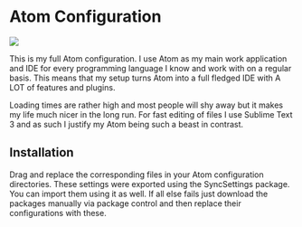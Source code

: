 
# Atom Configuration #

![](https://github.com/catlinman/nekoconfig/blob/master/atom/preview.png)

This is my full Atom configuration. I use Atom as my main work application and
IDE for every programming language I know and work with on a regular basis. This
means that my setup turns Atom into a full fledged IDE with A LOT of features
and plugins.

Loading times are rather high and most people will shy away but it makes my life
much nicer in the long run. For fast editing of files I use Sublime Text 3 and
as such I justify my Atom being such a beast in contrast.

## Installation ##

Drag and replace the corresponding files in your Atom configuration
directories. These settings were exported using the SyncSettings package. You
can import them using it as well. If all else fails just download the packages
manually via package control and then replace their configurations with these.

